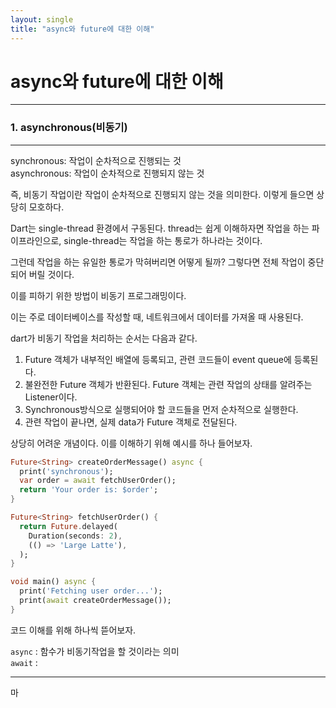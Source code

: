 ```yaml
---
layout: single
title: "async와 future에 대한 이해"
---
```


# async와 future에 대한 이해

---

### 1. asynchronous(비동기)   

---

synchronous: 작업이 순차적으로 진행되는 것  
asynchronous: 작업이 순차적으로 진행되지 않는 것  

즉, 비동기 작업이란 작업이 순차적으로 진행되지 않는 것을 의미한다. 이렇게 들으면 상당히 모호하다.  

Dart는 single-thread 환경에서 구동된다. thread는 쉽게 이해하자면 작업을 하는 파이프라인으로, single-thread는 작업을 하는 통로가 하나라는 것이다.  

그런데 작업을 하는 유일한 통로가 막혀버리면 어떻게 될까? 그렇다면 전체 작업이 중단되어 버릴 것이다.  

이를 피하기 위한 방법이 비동기 프로그래밍이다.  

이는 주로 데이터베이스를 작성할 때, 네트워크에서 데이터를 가져올 때 사용된다.  

dart가 비동기 작업을 처리하는 순서는 다음과 같다. 

1. Future 객체가 내부적인 배열에 등록되고, 관련 코드들이 event queue에 등록된다.  
2. 불완전한 Future 객체가 반환된다. Future 객체는 관련 작업의 상태를 알려주는 Listener이다.  
3. Synchronous방식으로 실행되어야 할 코드들을 먼저 순차적으로 실행한다.
4. 관련 작업이 끝나면, 실제 data가 Future 객체로 전달된다.

상당히 어려운 개념이다. 이를 이해하기 위해 예시를 하나 들어보자.  

```dart
Future<String> createOrderMessage() async {
  print('synchronous');
  var order = await fetchUserOrder();
  return 'Your order is: $order';
}

Future<String> fetchUserOrder() {
  return Future.delayed(
    Duration(seconds: 2),
    (() => 'Large Latte'),
  );
}

void main() async {
  print('Fetching user order...');
  print(await createOrderMessage());
}
```

코드 이해를 위해 하나씩 뜯어보자.  

`async` : 함수가 비동기작업을 할 것이라는 의미  
`await` : 



---  



마